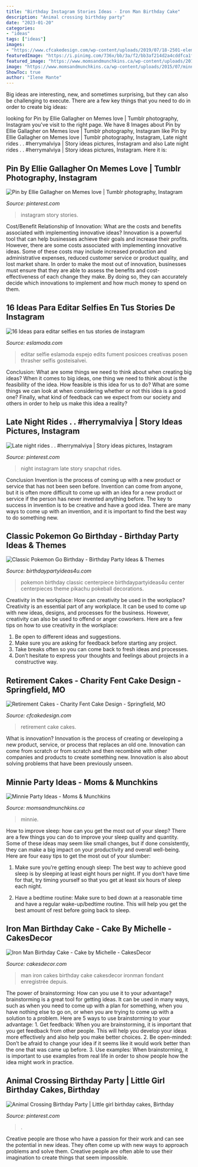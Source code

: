 ```yaml
---
title: "Birthday Instagram Stories Ideas - Iron Man Birthday Cake"
description: "Animal crossing birthday party"
date: "2023-01-20"
categories:
- "ideas"
tags: ["ideas"]
images:
- "https://www.cfcakedesign.com/wp-content/uploads/2019/07/18-2501-elementor_library/CharityFentSpecialEventCakes_0003-683x1024.jpg"
featuredImage: "https://i.pinimg.com/736x/bb/3a/f2/bb3af214d2a4cddfca1f8c717b734444.jpg"
featured_image: "https://www.momsandmunchkins.ca/wp-content/uploads/2015/07/minnie-mouse-party-table-4-m.jpg"
image: "https://www.momsandmunchkins.ca/wp-content/uploads/2015/07/minnie-mouse-party-table-4-m.jpg"
ShowToc: true
author: "Ilene Mante"
---
```



Big ideas are interesting, new, and sometimes surprising, but they can also be challenging to execute. There are a few key things that you need to do in order to create big ideas:

	

		
looking for Pin by Ellie Gallagher on Memes love | Tumblr photography, Instagram you've visit to the right page. We have 8 Images about Pin by Ellie Gallagher on Memes love | Tumblr photography, Instagram like Pin by Ellie Gallagher on Memes love | Tumblr photography, Instagram, Late night rides . . #herrymalviya | Story ideas pictures, Instagram and also Late night rides . . #herrymalviya | Story ideas pictures, Instagram. Here it is:
		
    
## Pin By Ellie Gallagher On Memes Love | Tumblr Photography, Instagram

<img loading=lazy src="https://i.pinimg.com/736x/72/7b/0a/727b0a6c70d2be85ed97a88e7c39fa1e.jpg" onerror="this.onerror=null;this.src='https://tse3.mm.bing.net/th?id=OIP.2Dtyr4h2zCgAgvJ-NRIJjgHaNK&amp;pid=15.1';" alt="Pin by Ellie Gallagher on Memes love | Tumblr photography, Instagram">

_Source: pinterest.com_

>instagram story stories. 

	

Cost/Benefit Relationship of Innovation: What are the costs and benefits associated with implementing innovative ideas?
Innovation is a powerful tool that can help businesses achieve their goals and increase their profits. However, there are some costs associated with implementing innovative ideas. Some of these costs may include increased production and administrative expenses, reduced customer service or product quality, and lost market share. In order to make the most out of innovation, businesses must ensure that they are able to assess the benefits and cost-effectiveness of each change they make. By doing so, they can accurately decide which innovations to implement and how much money to spend on them.

    
## 16 Ideas Para Editar Selfies En Tus Stories De Instagram

<img loading=lazy src="https://eslamoda.com/wp-content/uploads/sites/2/2018/03/ideas-editar-fotos-snapchat.jpg" onerror="this.onerror=null;this.src='https://tse4.mm.bing.net/th?id=OIP.5uQ6zlx1h0jfERCe98JpngHaJ4&amp;pid=15.1';" alt="16 Ideas para editar selfies en tus stories de instagram">

_Source: eslamoda.com_

>editar selfie eslamoda espejo edits fument posicoes creativas posen thrasher selfis gosteisalvei. 

	

Conclusion: What are some things we need to think about when creating big ideas?
When it comes to big ideas, one thing we need to think about is the feasibility of the idea. How feasible is this idea for us to do? What are some things we can look at when considering whether or not this idea is a good one? Finally, what kind of feedback can we expect from our society and others in order to help us make this idea a reality?

    
## Late Night Rides . . #herrymalviya | Story Ideas Pictures, Instagram

<img loading=lazy src="https://i.pinimg.com/736x/bb/3a/f2/bb3af214d2a4cddfca1f8c717b734444.jpg" onerror="this.onerror=null;this.src='https://tse3.mm.bing.net/th?id=OIP.lC3MyJaLKgMISatl6fGnXgHaMb&amp;pid=15.1';" alt="Late night rides . . #herrymalviya | Story ideas pictures, Instagram">

_Source: pinterest.com_

>night instagram late story snapchat rides. 

	

Conclusion
Invention is the process of coming up with a new product or service that has not been seen before. Invention can come from anyone, but it is often more difficult to come up with an idea for a new product or service if the person has never invented anything before. The key to success in invention is to be creative and have a good idea. There are many ways to come up with an invention, and it is important to find the best way to do something new.

    
## Classic Pokemon Go Birthday - Birthday Party Ideas &amp; Themes

<img loading=lazy src="http://i2.wp.com/www.birthdaypartyideas4u.com/wp-content/uploads/2017/06/Classic-Pokemon-Go-Birthday-Pokeball-Centerpiece-600x800.jpg?resize=570%2C760" onerror="this.onerror=null;this.src='https://tse4.mm.bing.net/th?id=OIP.JonXDWFNy37XqMm8UJP5HgHaJ4&amp;pid=15.1';" alt="Classic Pokemon Go Birthday - Birthday Party Ideas &amp; Themes">

_Source: birthdaypartyideas4u.com_

>pokemon birthday classic centerpiece birthdaypartyideas4u center centerpieces theme pikachu pokeball decorations. 

	

Creativity in the workplace: How can creativity be used in the workplace?
Creativity is an essential part of any workplace. It can be used to come up with new ideas, designs, and processes for the business. However, creativity can also be used to offend or anger coworkers. Here are a few tips on how to use creativity in the workplace: 
1. Be open to different ideas and suggestions.
2. Make sure you are asking for feedback before starting any project. 
3. Take breaks often so you can come back to fresh ideas and processes. 
4. Don’t hesitate to express your thoughts and feelings about projects in a constructive way.

    
## Retirement Cakes - Charity Fent Cake Design - Springfield, MO

<img loading=lazy src="https://www.cfcakedesign.com/wp-content/uploads/2019/07/18-2501-elementor_library/CharityFentSpecialEventCakes_0003-683x1024.jpg" onerror="this.onerror=null;this.src='https://tse2.mm.bing.net/th?id=OIP.rvHMF6Jd8zjlMlF50P3n9gHaLG&amp;pid=15.1';" alt="Retirement Cakes - Charity Fent Cake Design - Springfield, MO">

_Source: cfcakedesign.com_

>retirement cake cakes. 

	

What is innovation?
Innovation is the process of creating or developing a new product, service, or process that replaces an old one. Innovation can come from scratch or from scratch and then recombine with other companies and products to create something new. Innovation is also about solving problems that have been previously unseen.

    
## Minnie Party Ideas - Moms &amp; Munchkins

<img loading=lazy src="https://www.momsandmunchkins.ca/wp-content/uploads/2015/07/minnie-mouse-party-table-4-m.jpg" onerror="this.onerror=null;this.src='https://tse4.mm.bing.net/th?id=OIP.XJRVIyIgveaxvMKBR-WcRwHaLH&amp;pid=15.1';" alt="Minnie Party Ideas - Moms &amp; Munchkins">

_Source: momsandmunchkins.ca_

>minnie. 

	

How to improve sleep: how can you get the most out of your sleep?
There are a few things you can do to improve your sleep quality and quantity. Some of these ideas may seem like small changes, but if done consistently, they can make a big impact on your productivity and overall well-being. Here are four easy tips to get the most out of your slumber: 
1. Make sure you’re getting enough sleep: The best way to achieve good sleep is by sleeping at least eight hours per night. If you don’t have time for that, try timing yourself so that you get at least six hours of sleep each night. 

2. Have a bedtime routine: Make sure to bed down at a reasonable time and have a regular wake-up/bedtime routine. This will help you get the best amount of rest before going back to sleep. 


    
## Iron Man Birthday Cake - Cake By Michelle - CakesDecor

<img loading=lazy src="https://pic.cakesdecor.com/m/fhvaiuv52dronfqbahlg.jpg" onerror="this.onerror=null;this.src='https://tse1.mm.bing.net/th?id=OIP.Rm4tY0etEe-suEekPmEmJAHaLG&amp;pid=15.1';" alt="Iron Man Birthday Cake - Cake by Michelle - CakesDecor">

_Source: cakesdecor.com_

>man iron cakes birthday cake cakesdecor ironman fondant enregistrée depuis. 

	

The power of brainstorming: How can you use it to your advantage?
brainstorming is a great tool for getting ideas. It can be used in many ways, such as when you need to come up with a plan for something, when you have nothing else to go on, or when you are trying to come up with a solution to a problem. Here are 5 ways to use brainstorming to your advantage: 1. Get feedback: When you are brainstorming, it is important that you get feedback from other people. This will help you develop your ideas more effectively and also help you make better choices. 2. Be open-minded: Don’t be afraid to change your idea if it seems like it would work better than the one that was came up before. 3. Use examples: When brainstorming, it is important to use examples from real life in order to show people how the idea might work in practice. 
    
## Animal Crossing Birthday Party | Little Girl Birthday Cakes, Birthday

<img loading=lazy src="https://i.pinimg.com/736x/d1/ab/7c/d1ab7c72ea69c3c0b50bbf6eb4f83f94.jpg" onerror="this.onerror=null;this.src='https://tse4.mm.bing.net/th?id=OIP.DdsvGyI6AiOKcOfLaLtkHAHaJ3&amp;pid=15.1';" alt="Animal Crossing Birthday Party | Little girl birthday cakes, Birthday">

_Source: pinterest.com_

>. 

	

Creative people are those who have a passion for their work and can see the potential in new ideas. They often come up with new ways to approach problems and solve them. Creative people are often able to use their imagination to create things that seem impossible.

